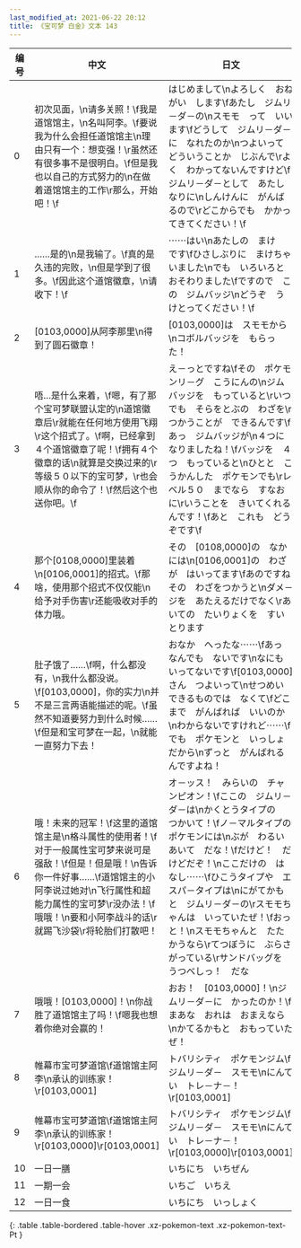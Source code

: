 ```yaml
---
last_modified_at: 2021-06-22 20:12
title: 《宝可梦 白金》文本 143
---
```

| 编号 | 中文 | 日文 |
| ---- | ---- | ---- |
| 0 | 初次见面，\n请多关照！\f我是道馆馆主，\n名叫阿李。\f要说我为什么会担任道馆馆主\n理由只有一个：想变强！\r虽然还有很多事不是很明白。\f但是我也以自己的方式努力的\n在做着道馆馆主的工作\r那么，开始吧！\f | はじめまして\nよろしく　おねがい　します\fあたし　ジムリ－ダ－の\nスモモ　って　いいます\fどうして　ジムリ－ダ－に　なれたのか\nつよいって　どういうことか　じぶんで\rよく　わかってないんですけど\fジムリ－ダ－として　あたしなりに\nしんけんに　がんばるので\rどこからでも　かかってきてください！\f |
| 1 | ……是的\n是我输了。\f真的是久违的完败，\n但是学到了很多。\f因此这个道馆徽章，\n请收下！\f | ⋯⋯はい\nあたしの　まけ　です\fひさしぶりに　まけちゃいました\nでも　いろいろと　おそわりました\fですので　この　ジムバッジ\nどうぞ　うけとってください！\f |
| 2 | [0103,0000]从阿李那里\n得到了圆石徽章！ | [0103,0000]は　スモモから\nコボルバッジを　もらった！ |
| 3 | 唔…是什么来着，\f嗯，有了那个宝可梦联盟认定的\n道馆徽章后\r就能在任何地方使用飞翔\r这个招式了。\f啊，已经拿到４个道馆徽章了呢！\f拥有４个徽章的话\n就算是交换过来的\r等级５０以下的宝可梦，\r也会顺从你的命令了！\f然后这个也送你吧。\f | え－っとですね\fその　ポケモンリ－グ　こうにんの\nジムバッジを　もっていると\rいつでも　そらをとぶの　わざを\rつかうことが　できるんです\fあっ　ジムバッジが\n４つに　なりましたね！\fバッジを　４つ　もっていると\nひとと　こうかんした　ポケモンでも\rレベル５０　までなら　すなおに\rいうことを　きいてくれるんです！\fあと　これも　どうぞです\f |
| 4 | 那个[0108,0000]里装着\n[0106,0001]的招式。\f那啥，使用那个招式不仅仅能\n给予对手伤害\r还能吸收对手的体力哦。 | その　[0108,0000]の　なかには\n[0106,0001]の　わざが　はいってます\fあのですね　その　わざをつかうと\nダメ－ジを　あたえるだけでなく\rあいての　たいりょくを　すいとります |
| 5 | 肚子饿了……\f啊，什么都没有，\n我什么都没说。\f[0103,0000]，你的实力\n并不是三言两语能描述的呢。\f虽然不知道要努力到什么时候……\f但是和宝可梦在一起，\n就能一直努力下去！ | おなか　へったな⋯⋯\fあっ　なんでも　ないです\nなにも　いってないです\f[0103,0000]さん　つよいって\nせつめい　できるものでは　なくて\fどこまで　がんばれば　いいのか\nわからないですけれど⋯⋯\fでも　ポケモンと　いっしょだから\nずっと　がんばれるんですよね！ |
| 6 | 哦！未来的冠军！\f这里的道馆馆主是\n格斗属性的使用者！\f对于一般属性宝可梦来说可是强敌！\f但是！但是哦！\n告诉你一件好事……\f道馆馆主的小阿李说过她对\n飞行属性和超能力属性的宝可梦\r没办法！\f哦哦！\n要和小阿李战斗的话\r就踢飞沙袋\r将轮胎们打散吧！ | オ－ッス！　みらいの　チャンピオン！\fここの　ジムリ－ダ－は\nかくとうタイプの　つかいて！\fノ－マルタイプの　ポケモンには\nぶが　わるい　あいて　だな！\fだけど！　だけどだぞ！\nここだけの　はなし⋯⋯\fひこうタイプや　エスパ－タイプは\nにがてかも　と　ジムリ－ダ－の\rスモモちゃんは　いっていたぜ！\fおっと！\nスモモちゃんと　たたかうなら\rてつぼうに　ぶらさがっている\rサンドバッグを　うつべしっ！　だな |
| 7 | 哦哦！[0103,0000]！\n你战胜了道馆馆主了吗！\f嗯我也想着你绝对会赢的！ | おお！　[0103,0000]！\nジムリ－ダ－に　かったのか！\fまあな　おれは　おまえなら\nかてるかもと　おもっていたぜ！ |
| 8 | 帷幕市宝可梦道馆\f道馆馆主阿李\n承认的训练家！\r[0103,0001] | トバリシティ　ポケモンジム\fジムリ－ダ－　スモモ\nにんてい　トレ－ナ－！\r[0103,0001] |
| 9 | 帷幕市宝可梦道馆\f道馆馆主阿李\n承认的训练家！\r[0103,0000]\r[0103,0001] | トバリシティ　ポケモンジム\fジムリ－ダ－　スモモ\nにんてい　トレ－ナ－！\r[0103,0000]\r[0103,0001] |
| 10 | 一日一膳 | いちにち　いちぜん |
| 11 | 一期一会 | いちご　いちえ |
| 12 | 一日一食 | いちにち　いっしょく |
{: .table .table-bordered .table-hover .xz-pokemon-text .xz-pokemon-text-Pt }